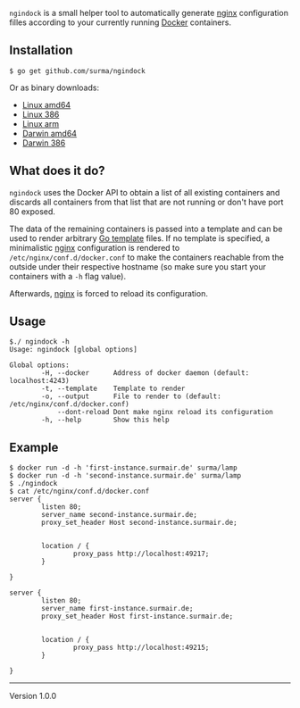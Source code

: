 `ngindock` is a small helper tool to automatically generate [nginx]
configuration filles according to your currently running [Docker]
containers.

## Installation

	$ go get github.com/surma/ngindock

Or as binary downloads:

* [Linux amd64](http://filedump.surmair.de/binaries/ngindock/linux_amd64/ngindock)
* [Linux 386](http://filedump.surmair.de/binaries/ngindock/linux_386/ngindock)
* [Linux arm](http://filedump.surmair.de/binaries/ngindock/linux_arm/ngindock)
* [Darwin amd64](http://filedump.surmair.de/binaries/ngindock/darwin_amd64/ngindock)
* [Darwin 386](http://filedump.surmair.de/binaries/ngindock/darwin_386/ngindock)

## What does it do?

`ngindock` uses the Docker API to obtain a list of all existing
containers and discards all containers from that list that are not
running or don't have port 80 exposed.

The data of the remaining containers is passed into a template
and can be used to render arbitrary [Go template] files. If no
template is specified, a minimalistic [nginx] configuration is rendered to
`/etc/nginx/conf.d/docker.conf` to make the containers reachable from
the outside under their respective hostname (so make sure you start
your containers with a `-h` flag value).

Afterwards, [nginx] is forced to reload its configuration.

## Usage

	$./ ngindock -h
	Usage: ngindock [global options]

	Global options:
	        -H, --docker      Address of docker daemon (default: localhost:4243)
	        -t, --template    Template to render
	        -o, --output      File to render to (default: /etc/nginx/conf.d/docker.conf)
	            --dont-reload Dont make nginx reload its configuration
	        -h, --help        Show this help

## Example

	$ docker run -d -h 'first-instance.surmair.de' surma/lamp
	$ docker run -d -h 'second-instance.surmair.de' surma/lamp
	$ ./ngindock
	$ cat /etc/nginx/conf.d/docker.conf
	server {
	        listen 80;
	        server_name second-instance.surmair.de;
	        proxy_set_header Host second-instance.surmair.de;


	        location / {
	                proxy_pass http://localhost:49217;
	        }

	}

	server {
	        listen 80;
	        server_name first-instance.surmair.de;
	        proxy_set_header Host first-instance.surmair.de;


	        location / {
	                proxy_pass http://localhost:49215;
	        }

	}

---
Version 1.0.0

[nginx]: http://nginx.org/
[Docker]: http://www.docker.io/
[Go template]: http://golang.org/pkg/text/template/
